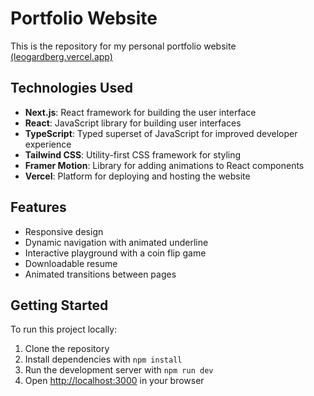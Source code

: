 # Portfolio Website

This is the repository for my personal portfolio website
[(leogardberg.vercel.app)](https://leogardberg.vercel.app/)

## Technologies Used

- **Next.js**: React framework for building the user interface
- **React**: JavaScript library for building user interfaces
- **TypeScript**: Typed superset of JavaScript for improved developer experience
- **Tailwind CSS**: Utility-first CSS framework for styling
- **Framer Motion**: Library for adding animations to React components
- **Vercel**: Platform for deploying and hosting the website

## Features

- Responsive design
- Dynamic navigation with animated underline
- Interactive playground with a coin flip game
- Downloadable resume
- Animated transitions between pages

## Getting Started

To run this project locally:

1. Clone the repository
2. Install dependencies with `npm install`
3. Run the development server with `npm run dev`
4. Open [http://localhost:3000](http://localhost:3000) in your browser

